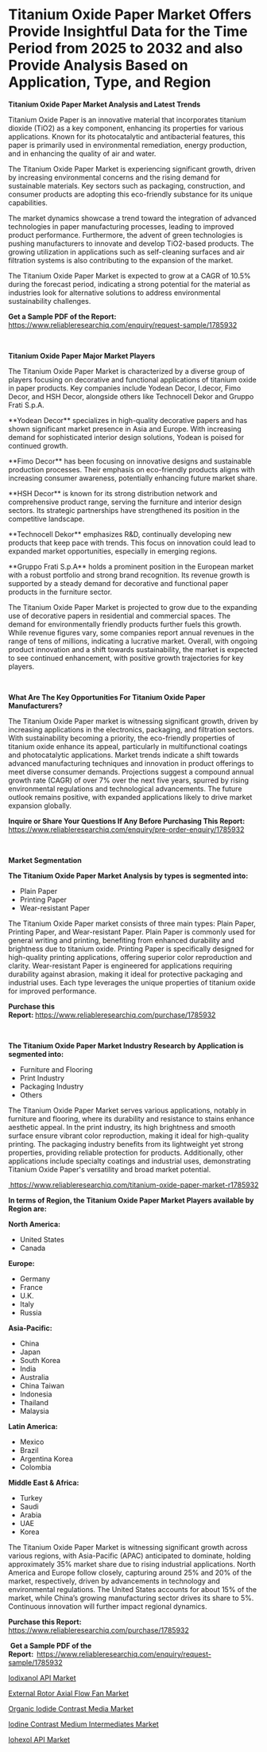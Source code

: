 <p><h1>Titanium Oxide Paper Market Offers Provide Insightful Data for the Time Period from 2025 to 2032 and also Provide Analysis Based on Application, Type, and Region</h1></p><p><strong>Titanium Oxide Paper Market Analysis and Latest Trends</strong></p>
<p><p>Titanium Oxide Paper is an innovative material that incorporates titanium dioxide (TiO2) as a key component, enhancing its properties for various applications. Known for its photocatalytic and antibacterial features, this paper is primarily used in environmental remediation, energy production, and in enhancing the quality of air and water. </p><p>The Titanium Oxide Paper Market is experiencing significant growth, driven by increasing environmental concerns and the rising demand for sustainable materials. Key sectors such as packaging, construction, and consumer products are adopting this eco-friendly substance for its unique capabilities. </p><p>The market dynamics showcase a trend toward the integration of advanced technologies in paper manufacturing processes, leading to improved product performance. Furthermore, the advent of green technologies is pushing manufacturers to innovate and develop TiO2-based products. The growing utilization in applications such as self-cleaning surfaces and air filtration systems is also contributing to the expansion of the market.</p><p>The Titanium Oxide Paper Market is expected to grow at a CAGR of 10.5% during the forecast period, indicating a strong potential for the material as industries look for alternative solutions to address environmental sustainability challenges.</p></p>
<p><strong>Get a Sample PDF of the Report:&nbsp;</strong> <a href="https://www.reliableresearchiq.com/enquiry/request-sample/1785932?utm_campaign=1870&utm_medium=2&utm_source=Github&utm_content=ia&utm_term=25032025&utm_id=titanium-oxide-paper">https://www.reliableresearchiq.com/enquiry/request-sample/1785932</a></p>
<p>&nbsp;</p>
<p><strong>Titanium Oxide Paper Major Market Players</strong></p>
<p><p>The Titanium Oxide Paper Market is characterized by a diverse group of players focusing on decorative and functional applications of titanium oxide in paper products. Key companies include Yodean Decor, I.decor, Fimo Decor, and HSH Decor, alongside others like Technocell Dekor and Gruppo Frati S.p.A.</p><p>**Yodean Decor** specializes in high-quality decorative papers and has shown significant market presence in Asia and Europe. With increasing demand for sophisticated interior design solutions, Yodean is poised for continued growth.</p><p>**Fimo Decor** has been focusing on innovative designs and sustainable production processes. Their emphasis on eco-friendly products aligns with increasing consumer awareness, potentially enhancing future market share.</p><p>**HSH Decor** is known for its strong distribution network and comprehensive product range, serving the furniture and interior design sectors. Its strategic partnerships have strengthened its position in the competitive landscape.</p><p>**Technocell Dekor** emphasizes R&D, continually developing new products that keep pace with trends. This focus on innovation could lead to expanded market opportunities, especially in emerging regions.</p><p>**Gruppo Frati S.p.A** holds a prominent position in the European market with a robust portfolio and strong brand recognition. Its revenue growth is supported by a steady demand for decorative and functional paper products in the furniture sector.</p><p>The Titanium Oxide Paper Market is projected to grow due to the expanding use of decorative papers in residential and commercial spaces. The demand for environmentally friendly products further fuels this growth. While revenue figures vary, some companies report annual revenues in the range of tens of millions, indicating a lucrative market. Overall, with ongoing product innovation and a shift towards sustainability, the market is expected to see continued enhancement, with positive growth trajectories for key players.</p></p>
<p>&nbsp;</p>
<p><strong>What Are The Key Opportunities For Titanium Oxide Paper Manufacturers?</strong></p>
<p><p>The Titanium Oxide Paper market is witnessing significant growth, driven by increasing applications in the electronics, packaging, and filtration sectors. With sustainability becoming a priority, the eco-friendly properties of titanium oxide enhance its appeal, particularly in multifunctional coatings and photocatalytic applications. Market trends indicate a shift towards advanced manufacturing techniques and innovation in product offerings to meet diverse consumer demands. Projections suggest a compound annual growth rate (CAGR) of over 7% over the next five years, spurred by rising environmental regulations and technological advancements. The future outlook remains positive, with expanded applications likely to drive market expansion globally.</p></p>
<p><strong>Inquire or Share Your Questions If Any Before Purchasing This Report:</strong> <a href="https://www.reliableresearchiq.com/enquiry/pre-order-enquiry/1785932?utm_campaign=1870&utm_medium=2&utm_source=Github&utm_content=ia&utm_term=25032025&utm_id=titanium-oxide-paper">https://www.reliableresearchiq.com/enquiry/pre-order-enquiry/1785932</a></p>
<p>&nbsp;</p>
<p><strong>Market Segmentation</strong></p>
<p><strong>The Titanium Oxide Paper Market Analysis by types is segmented into:</strong></p>
<p><ul><li>Plain Paper</li><li>Printing Paper</li><li>Wear-resistant Paper</li></ul></p>
<p><p>The Titanium Oxide Paper market consists of three main types: Plain Paper, Printing Paper, and Wear-resistant Paper. Plain Paper is commonly used for general writing and printing, benefiting from enhanced durability and brightness due to titanium oxide. Printing Paper is specifically designed for high-quality printing applications, offering superior color reproduction and clarity. Wear-resistant Paper is engineered for applications requiring durability against abrasion, making it ideal for protective packaging and industrial uses. Each type leverages the unique properties of titanium oxide for improved performance.</p></p>
<p><strong>Purchase this Report:&nbsp;</strong><a href="https://www.reliableresearchiq.com/purchase/1785932?utm_campaign=1870&utm_medium=2&utm_source=Github&utm_content=ia&utm_term=25032025&utm_id=titanium-oxide-paper">https://www.reliableresearchiq.com/purchase/1785932</a></p>
<p>&nbsp;</p>
<p><strong>The Titanium Oxide Paper Market Industry Research by Application is segmented into:</strong></p>
<p><ul><li>Furniture and Flooring</li><li>Print Industry</li><li>Packaging Industry</li><li>Others</li></ul></p>
<p><p>The Titanium Oxide Paper Market serves various applications, notably in furniture and flooring, where its durability and resistance to stains enhance aesthetic appeal. In the print industry, its high brightness and smooth surface ensure vibrant color reproduction, making it ideal for high-quality printing. The packaging industry benefits from its lightweight yet strong properties, providing reliable protection for products. Additionally, other applications include specialty coatings and industrial uses, demonstrating Titanium Oxide Paper's versatility and broad market potential.</p></p>
<p><a href="https://www.reliableresearchiq.com/titanium-oxide-paper-market-r1785932?utm_campaign=1870&utm_medium=2&utm_source=Github&utm_content=ia&utm_term=25032025&utm_id=titanium-oxide-paper">&nbsp;https://www.reliableresearchiq.com/titanium-oxide-paper-market-r1785932</a></p>
<p><strong>In terms of Region, the Titanium Oxide Paper Market Players available by Region are:</strong></p>
<p>
    <p> <strong> North America: </strong>
        <ul>
            <li>United States</li>
            <li>Canada</li>
        </ul>
        </p> 
    <p> <strong> Europe: </strong>
        <ul>
            <li>Germany</li>
            <li>France</li>
            <li>U.K.</li>
            <li>Italy</li>
            <li>Russia</li>
        </ul>
        </p> 
    <p> <strong> Asia-Pacific: </strong>
        <ul>
            <li>China</li>
            <li>Japan</li>
            <li>South Korea</li>
            <li>India</li>
            <li>Australia</li>
            <li>China Taiwan</li>
            <li>Indonesia</li>
            <li>Thailand</li>
            <li>Malaysia</li>
        </ul>
        </p> 
    <p> <strong> Latin America: </strong>
        <ul>
            <li>Mexico</li>
            <li>Brazil</li>
            <li>Argentina Korea</li>
            <li>Colombia</li>
        </ul>
        </p> 
    <p> <strong> Middle East & Africa: </strong>
        <ul>
            <li>Turkey</li>
            <li>Saudi</li>
            <li>Arabia</li>
            <li>UAE</li>
            <li>Korea</li>
        </ul>
    </p>
    </p>
<p><p>The Titanium Oxide Paper Market is witnessing significant growth across various regions, with Asia-Pacific (APAC) anticipated to dominate, holding approximately 35% market share due to rising industrial applications. North America and Europe follow closely, capturing around 25% and 20% of the market, respectively, driven by advancements in technology and environmental regulations. The United States accounts for about 15% of the market, while China’s growing manufacturing sector drives its share to 5%. Continuous innovation will further impact regional dynamics.</p></p>
<p><strong>Purchase this Report: </strong><a href="https://www.reliableresearchiq.com/purchase/1785932?utm_campaign=1870&utm_medium=2&utm_source=Github&utm_content=ia&utm_term=25032025&utm_id=titanium-oxide-paper">https://www.reliableresearchiq.com/purchase/1785932</a></p>
<p>&nbsp;<strong>Get a Sample PDF of the Report:&nbsp;&nbsp;</strong><a href="https://www.reliableresearchiq.com/enquiry/request-sample/1785932?utm_campaign=1870&utm_medium=2&utm_source=Github&utm_content=ia&utm_term=25032025&utm_id=titanium-oxide-paper">https://www.reliableresearchiq.com/enquiry/request-sample/1785932</a></p>
<p><strong></strong></p>
<p><p><a href="https://github.com/saguegrody74/Market-Research-Report-List-1/blob/main/iodixanol-api-market.md?utm_campaign=1870&utm_medium=2&utm_source=Github&utm_content=ia&utm_term=25032025&utm_id=titanium-oxide-paper">Iodixanol API Market</a></p><p><a href="https://github.com/denighoylen1/Market-Research-Report-List-1/blob/main/external-rotor-axial-flow-fan-market.md?utm_campaign=1870&utm_medium=2&utm_source=Github&utm_content=ia&utm_term=25032025&utm_id=titanium-oxide-paper">External Rotor Axial Flow Fan Market</a></p><p><a href="https://github.com/yuukoleuda/Market-Research-Report-List-1/blob/main/organic-iodide-contrast-media-market.md?utm_campaign=1870&utm_medium=2&utm_source=Github&utm_content=ia&utm_term=25032025&utm_id=titanium-oxide-paper">Organic Iodide Contrast Media Market</a></p><p><a href="https://github.com/marteyfito9/Market-Research-Report-List-1/blob/main/iodine-contrast-medium-intermediates-market.md?utm_campaign=1870&utm_medium=2&utm_source=Github&utm_content=ia&utm_term=25032025&utm_id=titanium-oxide-paper">Iodine Contrast Medium Intermediates Market</a></p><p><a href="https://github.com/tornapruttuz/Market-Research-Report-List-1/blob/main/iohexol-api-market.md?utm_campaign=1870&utm_medium=2&utm_source=Github&utm_content=ia&utm_term=25032025&utm_id=titanium-oxide-paper">Iohexol API Market</a></p></p>